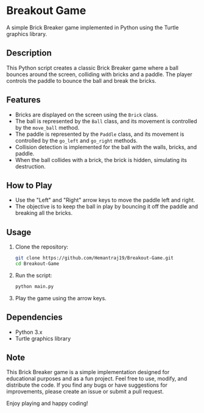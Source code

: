 # Breakout Game

A simple Brick Breaker game implemented in Python using the Turtle graphics library.

## Description

This Python script creates a classic Brick Breaker game where a ball bounces around the screen, colliding with bricks and a paddle. The player controls the paddle to bounce the ball and break the bricks.

## Features

- Bricks are displayed on the screen using the `Brick` class.
- The ball is represented by the `Ball` class, and its movement is controlled by the `move_ball` method.
- The paddle is represented by the `Paddle` class, and its movement is controlled by the `go_left` and `go_right` methods.
- Collision detection is implemented for the ball with the walls, bricks, and paddle.
- When the ball collides with a brick, the brick is hidden, simulating its destruction.

## How to Play

- Use the "Left" and "Right" arrow keys to move the paddle left and right.
- The objective is to keep the ball in play by bouncing it off the paddle and breaking all the bricks.

## Usage

1. Clone the repository:

   ```bash
   git clone https://github.com/Hemantraj19/Breakout-Game.git
   cd Breakout-Game
   ```

2. Run the script:

   ```bash
   python main.py
   ```

3. Play the game using the arrow keys.

## Dependencies

- Python 3.x
- Turtle graphics library

## Note

This Brick Breaker game is a simple implementation designed for educational purposes and as a fun project. Feel free to use, modify, and distribute the code. If you find any bugs or have suggestions for improvements, please create an issue or submit a pull request.

Enjoy playing and happy coding!
